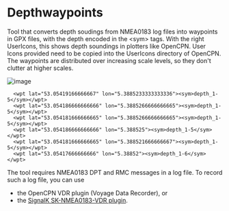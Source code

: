 # Depthwaypoints

Tool that converts depth soudings from NMEA0183 log files into waypoints in GPX files, with the depth encoded in the \<sym\> tags. With the right UserIcons, this shows depth soundings in plotters like OpenCPN. User Icons provided need to be copied into the UserIcons directory of OpenCPN. The waypoints are distributed over increasing scale levels, so they don't clutter at higher scales.
  
  ![image](https://user-images.githubusercontent.com/17980560/151816012-7cdc6f2e-4aa4-4070-8036-91ec3e95901e.png)

```
  <wpt lat="53.05419166666667" lon="5.3885233333333336"><sym>depth_1-5</sym></wpt>
  <wpt lat="53.054186666666666" lon="5.3885266666666665"><sym>depth_1-5</sym></wpt>
  <wpt lat="53.054181666666665" lon="5.3885266666666665"><sym>depth_1-5</sym></wpt>
  <wpt lat="53.054186666666666" lon="5.388525"><sym>depth_1-5</sym></wpt>
  <wpt lat="53.054181666666665" lon="5.388521666666667"><sym>depth_1-5</sym></wpt>
  <wpt lat="53.05417666666666" lon="5.38852"><sym>depth_1-6</sym></wpt>
```

The tool requires NMEA0183 DPT and RMC messages in a log file. To record such a log file, you can use
* the OpenCPN VDR plugin (Voyage Data Recorder), or
* the [SignalK SK-NMEA0183-VDR plugin](https://github.com/marcobergman/sk-nmea0183-vdr).
